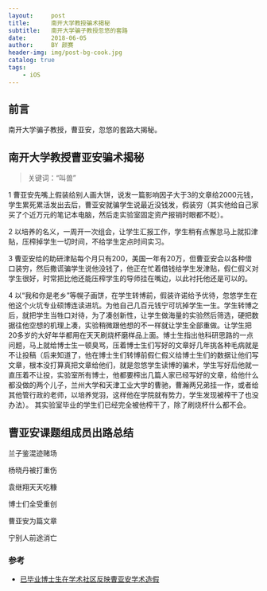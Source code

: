 ```yaml
---
layout:     post
title:      南开大学教授骗术揭秘
subtitle:   南开大学骗子教授忽悠的套路 
date:       2018-06-05
author:     BY 颜赛
header-img: img/post-bg-cook.jpg
catalog: true
tags:
    - iOS
---
```


## 前言

南开大学骗子教授，曹亚安，忽悠的套路大揭秘。




## 南开大学教授曹亚安骗术揭秘

>关键词：“叫兽”


1 曹亚安先嘴上假装给别人画大饼，说发一篇影响因子大于3的文章给2000元钱，学生累死累活发出去后，曹亚安就骗学生说最近没钱发，假装穷（其实他给自己家买了个近万元的笔记本电脑，然后走实验室固定资产报销时眼都不眨）。 

2 以培养的名义，一周开一次组会，让学生汇报工作，学生稍有点懈怠马上就扣津贴，压榨掉学生一切时间，不给学生定点时间实习。 

3 曹亚安给的助研津贴每个月只有200，美国一年有20万，但曹亚安会以各种借口装穷，然后撒谎骗学生说他没钱了，他正在忙着借钱给学生发津贴，假仁假义对学生很好，时常把比他还能压榨学生的导师挂在嘴边，以此衬托他还是可以的。 

4 以“我和你是老乡”等幌子画饼，在学生转博前，假装许诺给予优待，忽悠学生在他这个火坑专业硕博连读进坑。为他自己几百元钱宁可坑掉学生一生。学生转博之后，就把学生当牲口对待，为了凑创新性，让学生做海量的实验然后筛选，硬把数据往他空想的机理上凑，实验稍微跟他想的不一样就让学生全部重做。让学生把20多岁的大好年华都用在天天刷烧杯磨样品上面。博士生指出他科研思路的一点问题，马上就给博士生一顿臭骂，压着博士生们写好的文章好几年挑各种毛病就是不让投稿（后来知道了，他在博士生们转博前假仁假义给博士生们的数据让他们写文章，根本没打算真把文章给他们，就是忽悠学生读博的骗术，学生写好后他就一直压着不让投，实验室所有博士，他都要榨出几篇人家已经写好的文章，给他什么都没做的两个儿子，兰州大学和天津工业大学的曹驰，曹瀚两兄弟挂一作，或者给其他管行政的老师，以培养党羽，这样他在学院就有势力，学生发现被榨干了也没办法）。
其实验室毕业的学生们已经完全被他榨干了，除了刷烧杯什么都不会。


## 曹亚安课题组成员出路总结

兰子鉴混迹赌场 

杨晓丹被打重伤 

袁继翔天天吃糠 

博士们全受重创 

曹亚安为篇文章 

宁别人前途消亡


### 参考

- [已毕业博士生在学术社区反映曹亚安学术造假](https://www.researchgate.net/post/The_biggest_academic_scandle_ever_in_history)

 

